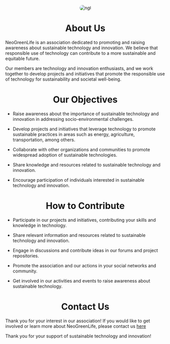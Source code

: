 <p align="center">
  <img align="center" alt="ngl" src="https://github.com/neogreenlife/neogreenlife/blob/main/epmdc6wctna21.jpg" style="border-radius: 15px;" >
</p>

#
###

### <h1 align="center" > About Us </h1> 
NeoGreenLife is an association dedicated to promoting and raising awareness about sustainable technology and innovation. We believe that responsible use of technology can contribute to a more sustainable and equitable future.

Our members are technology and innovation enthusiasts, and we work together to develop projects and initiatives that promote the responsible use of technology for sustainability and societal well-being.

#
###


### <h1 align="center" > Our Objectives </h1> 

- Raise awareness about the importance of sustainable technology and innovation in addressing socio-environmental challenges.

- Develop projects and initiatives that leverage technology to promote sustainable practices in areas such as energy, agriculture, transportation, among others.

- Collaborate with other organizations and communities to promote widespread adoption of sustainable technologies.

- Share knowledge and resources related to sustainable technology and innovation.

- Encourage participation of individuals interested in sustainable technology and innovation.

#
###

### <h1 align="center" > How to Contribute </h1> 

- Participate in our projects and initiatives, contributing your skills and knowledge in technology.

- Share relevant information and resources related to sustainable technology and innovation.

- Engage in discussions and contribute ideas in our forums and project repositories.
- Promote the association and our actions in your social networks and community.

- Get involved in our activities and events to raise awareness about sustainable technology.

#
###

### <h1 align="center" > Contact Us </h1>

Thank you for your interest in our association! If you would like to get involved or learn more about NeoGreenLife, please contact us  [here](mailto:sirnaelc7@gmail.com)

Thank you for your support of sustainable technology and innovation!

